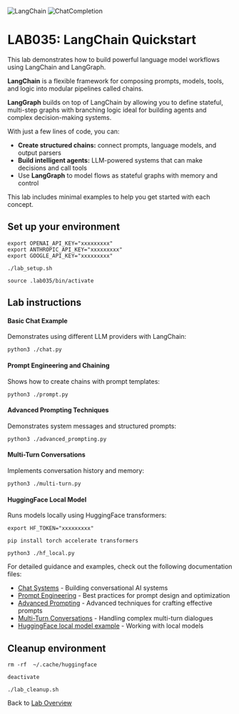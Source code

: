 
![LangChain](https://img.shields.io/badge/LangChain-lightgrey) ![ChatCompletion](https://img.shields.io/badge/ChatCompetion-green)
# LAB035: LangChain Quickstart
This lab demonstrates how to build powerful language model workflows using LangChain and LangGraph.<br>

**LangChain** is a flexible framework for composing prompts, models, tools, and logic into modular pipelines called chains.<br>

**LangGraph** builds on top of LangChain by allowing you to define stateful, multi-step graphs with branching logic ideal for building agents and complex decision-making systems.

With just a few lines of code, you can:
- **Create structured chains:** connect prompts, language models, and output parsers
- **Build intelligent agents:** LLM-powered systems that can make decisions and call tools
- Use **LangGraph** to model flows as stateful graphs with memory and control

This lab includes minimal examples to help you get started with each concept.

## Set up your environment
```
export OPENAI_API_KEY="xxxxxxxxx"
export ANTHROPIC_API_KEY="xxxxxxxxx"
export GOOGLE_API_KEY="xxxxxxxxx"
```
```
./lab_setup.sh
```
```
source .lab035/bin/activate
```
## Lab instructions

#### Basic Chat Example
Demonstrates using different LLM providers with LangChain:
```
python3 ./chat.py
```

#### Prompt Engineering and Chaining
Shows how to create chains with prompt templates:
```
python3 ./prompt.py
```

#### Advanced Prompting Techniques
Demonstrates system messages and structured prompts:
```
python3 ./advanced_prompting.py
```

#### Multi-Turn Conversations
Implements conversation history and memory:
```
python3 ./multi-turn.py
```

#### HuggingFace Local Model
Runs models locally using HuggingFace transformers:
```
export HF_TOKEN="xxxxxxxxx"
```
```
pip install torch accelerate transformers
```
```
python3 ./hf_local.py
```

For detailed guidance and examples, check out the following documentation files:

- [Chat Systems](./doc/chat.md) - Building conversational AI systems
- [Prompt Engineering](./doc/prompt.md) - Best practices for prompt design and optimization
- [Advanced Prompting](./doc/advanced_prompting.md) - Advanced techniques for crafting effective prompts
- [Multi-Turn Conversations](./doc/multi-turn.md) - Handling complex multi-turn dialogues
- [HuggingFace local model example](./doc/huggingface.md) - Working with local models

## Cleanup environment
```
rm -rf  ~/.cache/huggingface
```
```
deactivate
```
```
./lab_cleanup.sh
```
Back to [Lab Overview](https://github.com/kubiosec-agentic/agentic-labs/blob/master/README.md#-lab-overview)
